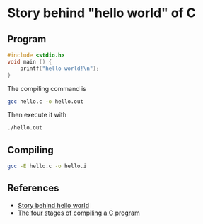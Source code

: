 
# Story behind "hello world" of C

## Program
```C hello.c
#include <stdio.h>
void main () {
    printf("hello world!\n");
}
```

The compiling command is
```bash
gcc hello.c -o hello.out
```

Then execute it with
```bash
./hello.out
```

## Compiling

```bash
gcc -E hello.c -o hello.i
```

## References

  * [Story behind hello world](https://www.youtube.com/watch?v=q-F1qSMkb2w)
  * [The four stages of compiling a C program](https://www.calleerlandsson.com/posts/the-four-stages-of-compiling-a-c-program/)
  
